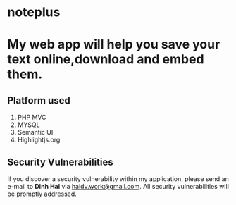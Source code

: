 # noteplus
# My web app will help you save your text online,download and embed them.

## 									Platform used

1. PHP MVC
2. MYSQL
3. Semantic UI
4. Highlightjs.org


## 								Security Vulnerabilities

If you discover a security vulnerability within my application, please send an e-mail to **Dinh Hai** via [haidv.work@gmail.com](mailto:haidv.work@gmail.com). All security vulnerabilities will be promptly addressed.

# 


